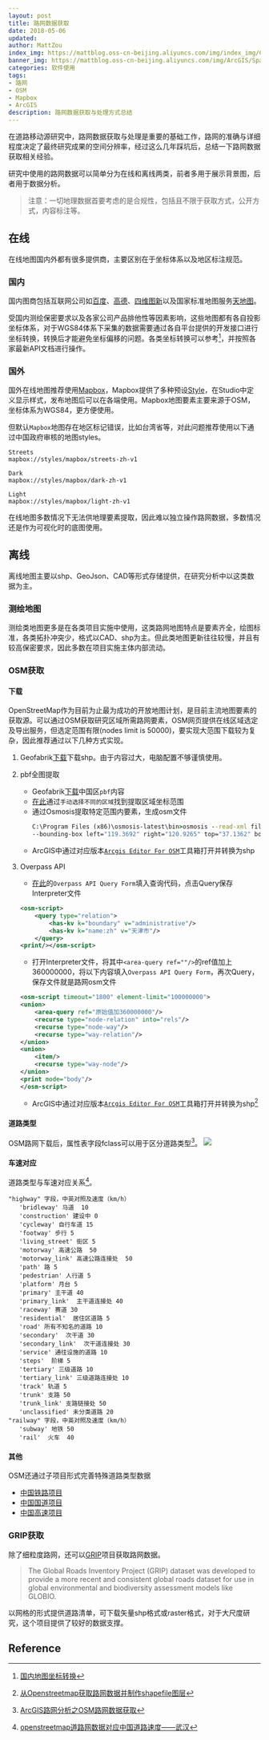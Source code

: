 ```yaml
---
layout: post
title: 路网数据获取
date: 2018-05-06
updated: 
author: MattZou
index_img: https://mattblog.oss-cn-beijing.aliyuncs.com/img/index_img/CycleLayer2.jpg/bg
banner_img: https://mattblog.oss-cn-beijing.aliyuncs.com/img/ArcGIS/Spatial-distribution-of-Chinas-OSM-road-network.png/bg
categories: 软件使用
tags:
- 路网
- OSM
- Mapbox
- ArcGIS
description: 路网数据获取与处理方式总结
---
```


在道路移动源研究中，路网数据获取与处理是重要的基础工作，路网的准确与详细程度决定了最终研究成果的空间分辨率，经过这么几年踩坑后，总结一下路网数据获取相关经验。

研究中使用的路网数据可以简单分为在线和离线两类，前者多用于展示背景图，后者用于数据分析。
> 注意：一切地理数据首要考虑的是合规性，包括且不限于获取方式，公开方式，内容标注等。

## 在线
在线地图国内外都有很多提供商，主要区别在于坐标体系以及地区标注规范。
### 国内
国内图商包括互联网公司如[百度](http://lbsyun.baidu.com/)、[高德](https://lbs.amap.com/)、[四维图新](https://nglp.autoai.com/docs/websdk/summary.html)以及国家标准地图服务[天地图](https://www.tianditu.gov.cn/)。

受国内测绘保密要求以及各家公司产品排他性等因素影响，这些地图都有各自投影坐标体系，对于WGS84体系下采集的数据需要通过各自平台提供的开发接口进行坐标转换，转换后才能避免坐标偏移的问题。各类坐标转换可以参考[^1]，并按照各家最新API文档进行操作。

### 国外
国外在线地图推荐使用[Mapbox](https://studio.mapbox.com/)，Mapbox提供了多种预设[Style](https://www.mapbox.com/gallery/)，在Studio中定义显示样式，发布地图后可以在各端使用。Mapbox地图要素主要来源于OSM，坐标体系为WGS84，更方便使用。

但默认`Mapbox`地图存在地区标记错误，比如台湾省等，对此问题推荐使用以下通过中国政府审核的地图styles。
```
Streets
mapbox://styles/mapbox/streets-zh-v1

Dark
mapbox://styles/mapbox/dark-zh-v1

Light
mapbox://styles/mapbox/light-zh-v1
```
在线地图多数情况下无法供地理要素提取，因此难以独立操作路网数据，多数情况还是作为可视化时的底图使用。

## 离线
离线地图主要以shp、GeoJson、CAD等形式存储提供，在研究分析中以这类数据为主。

### 测绘地图
测绘类地图更多是在各类项目实施中使用，这类路网地图特点是要素齐全，绘图标准，各类拓扑冲突少，格式以CAD、shp为主。但此类地图更新往往较慢，并且有较高保密要求，因此多数在项目实施主体内部流动。

### OSM获取
#### 下载
OpenStreetMap作为目前为止最为成功的开放地图计划，是目前主流地图要素的获取源。可以通过OSM获取研究区域所需路网要素，OSM网页提供在线区域选定及导出服务，但选定范围有限(nodes limit is 50000)，要实现大范围下载较为复杂，因此推荐通过以下几种方式实现。
1. Geofabrik[下载](http://download.geofabrik.de/asia/china.html)下载shp。由于内容过大，电脑配置不够谨慎使用。
   
2. pbf全图提取
   - Geofabrik[下载](http://download.geofabrik.de/asia/china.html)中国区`pbf`内容
   - [在此](https://www.openstreetmap.org/export#map=9/36.3914/120.3223)通过`手动选择不同的区域`找到提取区域坐标范围
   - 通过Osmosis提取特定范围内要素，生成osm文件
     ``` bat
     C:\Program Files (x86)\osmosis-latest\bin>osmosis --read-xml file= china-latest.osm 
     --bounding-box left="119.3692" right="120.9265" top="37.1362" bottom="35.5903" --write-xml file=qd.osm  
     ``` 
   - ArcGIS中通过对应版本[`Arcgis Editor For OSM`](https://www.esri.com/en-us/arcgis/products/arcgis-editor-for-openstreetmap)工具箱打开并转换为shp
  
3. Overpass API
   - [在此](http://www.overpass-api.de/query_form.html)的`Overpass API Query Form`填入查询代码，点击Query保存Interpreter文件
    ``` xml
    <osm-script>
        <query type="relation">
            <has-kv k="boundary" v="administrative"/>
            <has-kv k="name:zh" v="天津市"/>
        </query>
    <print/></osm-script>
    ```
    - 打开Interpreter文件，将其中`<area-query ref=""/>`的ref值加上360000000，将以下内容填入`Overpass API Query Form`，再次Query，保存文件就是路网osm文件
    ``` xml
    <osm-script timeout="1800" element-limit="100000000">
    <union>
        <area-query ref="原始值加360000000"/>
        <recurse type="node-relation" into="rels"/>
        <recurse type="node-way"/>
        <recurse type="way-relation"/>
    </union>
    <union>
        <item/>
        <recurse type="way-node"/>
    </union>
    <print mode="body"/>
    </osm-script>
    ```
    - ArcGIS中通过对应版本[`Arcgis Editor For OSM`](https://www.esri.com/en-us/arcgis/products/arcgis-editor-for-openstreetmap)工具箱打开并转换为shp[^2]

#### 道路类型
OSM路网下载后，属性表字段fclass可以用于区分道路类型[^3]。
![](https://mattblog.oss-cn-beijing.aliyuncs.com/img/ArcGIS/OSMType.webp)

#### 车速对应
道路类型与车速对应关系[^4]。
```
"highway" 字段，中英对照及速度（km/h）
   'bridleway' 马道  10
   'construction' 建设中 0
   'cycleway' 自行车道 15
   'footway' 步行 5
   'living_street' 街区 5
   'motorway' 高速公路  50
   'motorway_link' 高速公路连接处  50 
   'path' 路 5
   'pedestrian' 人行道 5
   'platform' 月台 5
   'primary' 主干道 40
   'primary_link'  主干道连接处 40 
   'raceway' 赛道 30
   'residential'  居住区道路 5
   'road' 所有不知名的道路 10
   'secondary'  次干道 30
   'secondary_link'  次干道连接处 30
   'service' 通往设施的道路 10
   'steps'  阶梯 5 
   'tertiary' 三级道路 10
   'tertiary_link' 三级道路连接处 10
   'track' 轨道 5
   'trunk' 支路 50
   'trunk_link' 支路链接处 50
   'unclassified' 未分类道路 20
"railway" 字段，中英对照及速度（km/h）
   'subway' 地铁 50
   'rail'  火车  40
```
#### 其他
OSM还通过子项目形式完善特殊道路类型数据
- [中国铁路项目](https://wiki.openstreetmap.org/wiki/China_Railways)
- [中国国道项目](https://wiki.openstreetmap.org/wiki/China_National_Highway)
- [中国高速项目](https://wiki.openstreetmap.org/wiki/Expressways_of_China)

### GRIP获取
除了细粒度路网，还可以[GRIP](https://www.globio.info/download-grip-dataset)项目获取路网数据。
> The Global Roads Inventory Project (GRIP) dataset was developed to provide a more recent and consistent global roads dataset for use in global environmental and biodiversity assessment models like GLOBIO.

以网格的形式提供道路清单，可下载矢量shp格式或raster格式，对于大尺度研究，这个项目提供了较好的数据支撑。




## Reference
[^1]: [国内地图坐标转换](https://mattzou.com/2019/03/25/Python-%E5%9D%90%E6%A0%87%E8%BD%AC%E6%8D%A2/)
[^2]: [从Openstreetmap获取路网数据并制作shapefile图层](https://zhuanlan.zhihu.com/p/141740446)
[^3]: [ArcGIS路网分析之OSM路网数据获取](https://www.bilibili.com/read/cv9256335/)
[^4]: [openstreetmap道路网数据对应中国道路速度——武汉](https://blog.csdn.net/u011994016/article/details/56831190)